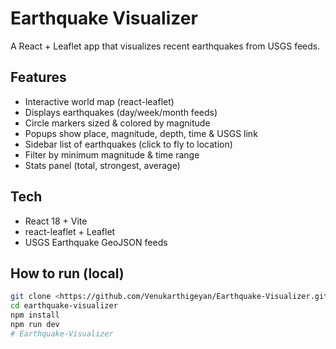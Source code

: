 # Earthquake Visualizer

A React + Leaflet app that visualizes recent earthquakes from USGS feeds.

## Features

- Interactive world map (react-leaflet)
- Displays earthquakes (day/week/month feeds)
- Circle markers sized & colored by magnitude
- Popups show place, magnitude, depth, time & USGS link
- Sidebar list of earthquakes (click to fly to location)
- Filter by minimum magnitude & time range
- Stats panel (total, strongest, average)

## Tech

- React 18 + Vite
- react-leaflet + Leaflet
- USGS Earthquake GeoJSON feeds

## How to run (local)

```bash
git clone <https://github.com/Venukarthigeyan/Earthquake-Visualizer.git>
cd earthquake-visualizer
npm install
npm run dev
# Earthquake-Visualizer

